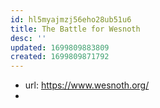 ```yaml
---
id: hl5myajmzj56eho28ub51u6
title: The Battle for Wesnoth
desc: ''
updated: 1699809883809
created: 1699809871792
---
```


- url: https://www.wesnoth.org/
- 